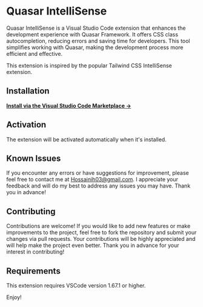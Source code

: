 # Quasar IntelliSense

Quasar IntelliSense is a Visual Studio Code extension that enhances the development experience with Quasar Framework. It offers CSS class autocompletion, reducing errors and saving time for developers. This tool simplifies working with Quasar, making the development process more efficient and effective.

This extension is inspired by the popular Tailwind CSS IntelliSense extension.

## Installation

**[Install via the Visual Studio Code Marketplace →](https://marketplace.visualstudio.com/items?itemName=hossaini.quasar-intellisense)**

## Activation

The extension will be activated automatically when it's installed.

## Known Issues

If you encounter any errors or have suggestions for improvement, please feel free to contact me at Hossainih03@gmail.com. I appreciate your feedback and will do my best to address any issues you may have. Thank you in advance!

## Contributing

Contributions are welcome! If you would like to add new features or make improvements to the project, feel free to fork the repository and submit your changes via pull requests. Your contributions will be highly appreciated and will help make the project even better. Thank you in advance for your interest in contributing!

## Requirements

This extension requires VSCode version 1.67.1 or higher.

Enjoy!
